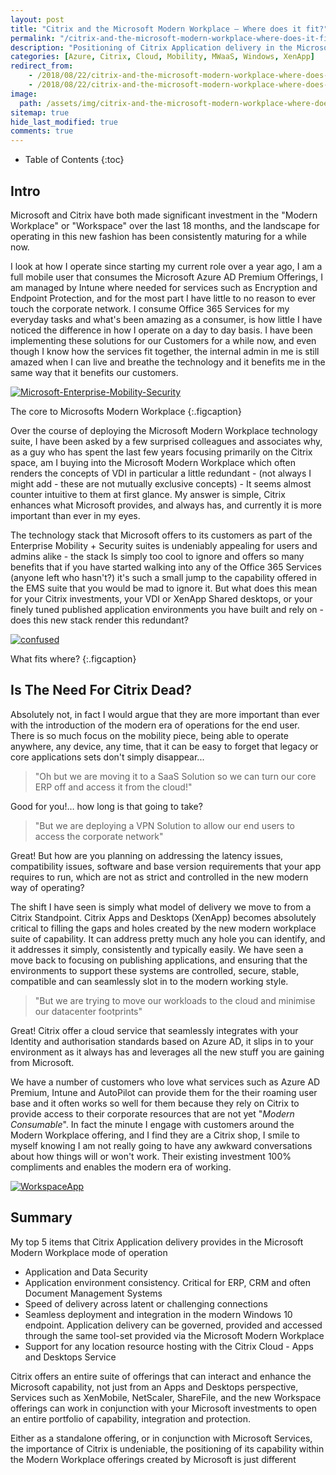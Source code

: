 ```yaml
---
layout: post
title: "Citrix and the Microsoft Modern Workplace – Where does it fit?"
permalink: "/citrix-and-the-microsoft-modern-workplace-where-does-it-fit/"
description: "Positioning of Citrix Application delivery in the Microsoft Modern Workplace"
categories: [Azure, Citrix, Cloud, Mobility, MWaaS, Windows, XenApp]
redirect_from: 
    - /2018/08/22/citrix-and-the-microsoft-modern-workplace-where-does-it-fit
    - /2018/08/22/citrix-and-the-microsoft-modern-workplace-where-does-it-fit/
image:
  path: /assets/img/citrix-and-the-microsoft-modern-workplace-where-does-it-fit/post_default_image.jpg
sitemap: true
hide_last_modified: true
comments: true
---
```


<!--excerpt-->

-  Table of Contents
{:toc}

## Intro

Microsoft and Citrix have both made significant investment in the "Modern Workplace" or "Workspace" over the last 18 months, and the landscape for operating in this new fashion has been consistently maturing for a while now.

I look at how I operate since starting my current role over a year ago, I am a full mobile user that consumes the Microsoft Azure AD Premium Offerings, I am managed by Intune where needed for services such as Encryption and Endpoint Protection, and for the most part I have little to no reason to ever touch the corporate network. I consume Office 365 Services for my everyday tasks and what's been amazing as a consumer, is how little I have noticed the difference in how I operate on a day to day basis. I have been implementing these solutions for our Customers for a while now, and even though I know how the services fit together, the internal admin in me is still amazed when I can live and breathe the technology and it benefits me in the same way that it benefits our customers.

[![Microsoft-Enterprise-Mobility-Security]({{site.baseurl}}/assets/img/citrix-and-the-microsoft-modern-workplace-where-does-it-fit/Microsoft-Enterprise-Mobility-Security-1600-uai-720x146.png)]({{site.baseurl}}/assets/img/citrix-and-the-microsoft-modern-workplace-where-does-it-fit/Microsoft-Enterprise-Mobility-Security-1600-uai-720x146.png)

The core to Microsofts Modern Workplace
{:.figcaption}

Over the course of deploying the Microsoft Modern Workplace technology suite, I have been asked by a few surprised colleagues and associates why, as a guy who has spent the last few years focusing primarily on the Citrix space, am I buying into the Microsoft Modern Workplace which often renders the concepts of VDI in particular a little redundant - (not always I might add - these are not mutually exclusive concepts) - It seems almost counter intuitive to them at first glance. My answer is simple, Citrix enhances what Microsoft provides, and always has, and currently it is more important than ever in my eyes.

The technology stack that Microsoft offers to its customers as part of the Enterprise Mobility + Security suites is undeniably appealing for users and admins alike - the stack Is simply too cool to ignore and offers so many benefits that if you have started walking into any of the Office 365 Services (anyone left who hasn't?) it's such a small jump to the capability offered in the EMS suite that you would be mad to ignore it. But what does this mean for your Citrix investments, your VDI or XenApp Shared desktops, or your finely tuned published application environments you have built and rely on - does this new stack render this redundant?

[![confused]({{site.baseurl}}/assets/img/citrix-and-the-microsoft-modern-workplace-where-does-it-fit/confused.jpg)]({{site.baseurl}}/assets/img/citrix-and-the-microsoft-modern-workplace-where-does-it-fit/confused.jpg)

What fits where?
{:.figcaption}

## Is The Need For Citrix Dead?

Absolutely not, in fact I would argue that they are more important than ever with the introduction of the modern era of operations for the end user. There is so much focus on the mobility piece, being able to operate anywhere, any device, any time, that it can be easy to forget that legacy or core applications sets don't simply disappear...

> "Oh but we are moving it to a SaaS Solution so we can turn our core ERP off and access it from the cloud!"

 Good for you!… how long is that going to take?

 > "But we are deploying a VPN Solution to allow our end users to access the corporate network"

 Great! But how are you planning on addressing the latency issues, compatibility issues, software and base version requirements that your app requires to run, which are not as strict and controlled in the new modern way of operating?

The shift I have seen is simply what model of delivery we move to from a Citrix Standpoint. Citrix Apps and Desktops (XenApp) becomes absolutely critical to filling the gaps and holes created by the new modern workplace suite of capability. It can address pretty much any hole you can identify, and it addresses it simply, consistently and typically easily. We have seen a move back to focusing on publishing applications, and ensuring that the environments to support these systems are controlled, secure, stable, compatible and can seamlessly slot in to the modern working style.

> "But we are trying to move our workloads to the cloud and minimise our datacenter footprints"

Great! Citrix offer a cloud service that seamlessly integrates with your Identity and authorisation standards based on Azure AD, it slips in to your environment as it always has and leverages all the new stuff you are gaining from Microsoft.

We have a number of customers who love what services such as Azure AD Premium, Intune and AutoPilot can provide them for the their roaming user base and it often works so well for them because they rely on Citrix to provide access to their corporate resources that are not yet "_Modern Consumable_". In fact the minute I engage with customers around the Modern Workplace offering, and I find they are a Citrix shop, I smile to myself knowing I am not really going to have any awkward conversations about how things will or won't work. Their existing investment 100% compliments and enables the modern era of working.

[![WorkspaceApp]({{site.baseurl}}/assets/img/citrix-and-the-microsoft-modern-workplace-where-does-it-fit/WorkspaceApp.png)]({{site.baseurl}}/assets/img/citrix-and-the-microsoft-modern-workplace-where-does-it-fit/WorkspaceApp.png)

## Summary

My top 5 items that Citrix Application delivery provides in the Microsoft Modern Workplace mode of operation

-  Application and Data Security
-  Application environment consistency. Critical for ERP, CRM and often Document Management Systems
-  Speed of delivery across latent or challenging connections
-  Seamless deployment and integration in the modern Windows 10 endpoint. Application delivery can be governed, provided and accessed through the same tool-set provided via the Microsoft Modern Workplace
-  Support for any location resource hosting with the Citrix Cloud - Apps and Desktops Service

Citrix offers an entire suite of offerings that can interact and enhance the Microsoft capability, not just from an Apps and Desktops perspective, Services such as XenMobile, NetScaler, ShareFile, and the new Workspace offerings can work in conjunction with your Microsoft investments to open an entire portfolio of capability, integration and protection.

Either as a standalone offering, or in conjunction with Microsoft Services, the importance of Citrix is undeniable, the positioning of its capability within the Modern Workplace offerings created by Microsoft is just different
